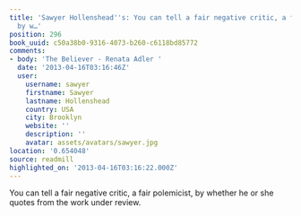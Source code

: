 ```yaml
---
title: 'Sawyer Hollenshead''s: You can tell a fair negative critic, a fair polemicist,
  by w…'
position: 296
book_uuid: c50a38b0-9316-4073-b260-c6118bd85772
comments:
- body: 'The Believer - Renata Adler '
  date: '2013-04-16T03:16:46Z'
  user:
    username: sawyer
    firstname: Sawyer
    lastname: Hollenshead
    country: USA
    city: Brooklyn
    website: ''
    description: ''
    avatar: assets/avatars/sawyer.jpg
location: '0.654048'
source: readmill
highlighted_on: '2013-04-16T03:16:22.000Z'
---
```


You can tell a fair negative critic, a fair polemicist, by whether he or she quotes from the work under review.
